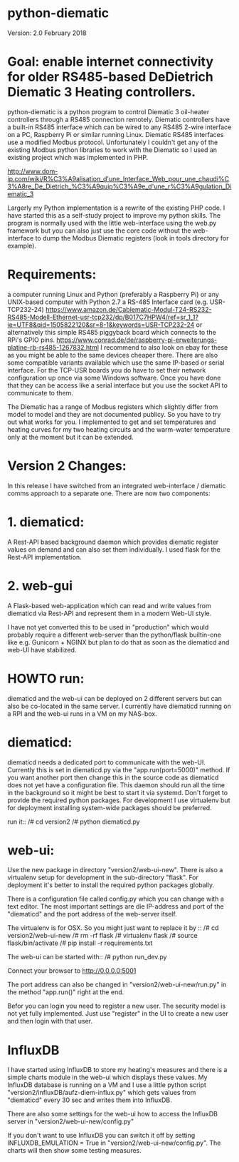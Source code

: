 # python-diematic

Version: 2.0 February 2018

# Goal: enable internet connectivity for older RS485-based DeDietrich Diematic 3 Heating controllers.

python-diematic is a python program to control Diematic 3 oil-heater controllers through a RS485 connection remotely. Diematic controllers have a built-in RS485 interface which can be wired to any RS485 2-wire interface on a PC, Raspberry Pi or similar running Linux. Diematic RS485 interfaces use a modified Modbus protocol. Unfortunately I couldn't get any of the existing Modbus python libraries to work with the Diematic so I used an existing project which was implemented in PHP.

http://www.dom-ip.com/wiki/R%C3%A9alisation_d'une_Interface_Web_pour_une_chaudi%C3%A8re_De_Dietrich_%C3%A9quip%C3%A9e_d'une_r%C3%A9gulation_Diematic_3

Largerly my Python implementation is a rewrite of the existing PHP code. I have started this as a self-study project to improve my python skills. The program is normally used with the little web-interface using the web.py framework but you can also just use the core code without the web-interface to dump the Modbus Diematic registers (look in tools directory for example).

# Requirements:

a computer running Linux and Python (preferably a Raspberry Pi) or any UNIX-based computer with Python 2.7
a RS-485 Interface card (e.g. USR-TCP232-24) https://www.amazon.de/Cablematic-Modul-T24-RS232-RS485-Modell-Ethernet-usr-tcp232/dp/B017C7HPW4/ref=sr_1_1?ie=UTF8&qid=1505822120&sr=8-1&keywords=USR-TCP232-24
or alternatively this simple RS485 piggyback board which connects to the RPi's GPIO pins. https://www.conrad.de/de/raspberry-pi-erweiterungs-platine-rb-rs485-1267832.html
I recommend to also look on ebay for these as you might be able to the same devices cheaper there. There are also some compatible variants available which use the same IP-based or serial interface. For the TCP-USR boards you do have to set their network configuration up once via some Windows software. Once you have done that they can be access like a serial interface but you use the socket API to communicate to them.

The Diematic has a range of Modbus registers which slightly differ from model to model and they are not documented publicy. So you have to try out what works for you. I implemented to get and set temperatures and heating curves for my two heating circuits and the warm-water temperature only at the moment but it can be extended.

# Version 2 Changes:

In this release I have switched from an integrated web-interface / diematic comms approach to a separate one. There are now two components:

# 1. diematicd:
A Rest-API based background daemon which provides diematic register values on demand and can also set them individually. I used flask for the Rest-API implementation.

# 2. web-gui
A Flask-based web-application which can read and write values from diematicd via Rest-API and represent them in a modern Web-UI style.

I have not yet converted this to be used in "production" which would probably require a different web-server than the python/flask builtin-one like e.g. Gunicorn + NGINX but plan to do that as soon as the diematicd and web-UI have stabilized.

# HOWTO run:

diematicd and the web-ui can be deployed on 2 different servers but can also be co-located in the same server. I currently have diematicd running on a RPI and the web-ui runs in a VM on my NAS-box.

# diematicd:
diematicd needs a dedicated port to communicate with the web-UI. Currently this is set in diematicd.py via the "app.run(port=5000)" method. If you want another port then change this in the source code as diematicd does not yet have a configuration file. This daemon should run all the time in the background so it might be best to start it via systemd. Don't forget to provide the required python packages. For development I use virtualenv but for deployment installing system-wide packages should be preferred.

run it::
/# cd version2
/# python diematicd.py

# web-ui: 
Use the new package in directory "version2/web-ui-new". There is also a virtualenv setup for development in the sub-directory "flask". For deployment it's better to install the required python packages globally.

There is a configuration file called config.py which you can change with a text editor. The most important settings are die IP-address and port of the "diematicd" and the port address of the web-server itself. 

The virtualenv is for OSX. So you might just want to replace it by ::
/# cd version2/web-ui-new
/# rm -rf flask
/# virtualenv flask
/# source flask/bin/activate
/# pip install -r requirements.txt

The web-ui can be started with::
/# python run_dev.py

Connect your browser to http://0.0.0.0:5001

The port address can also be changed in "version2/web-ui-new/run.py" in the method "app.run()" right at the end.

Befor you can login you need to register a new user. The security model is not yet fully implemented. Just use "register" in the UI to create a new user and then login with that user.

# InfluxDB
I have started using InfluxDB to store my heating's measures and there is a simple charts module in the web-ui which displays these values. My InfluxDB database is running on a VM and I use a little python script "version2/influxDB/aufz-diem-influx.py" which gets values from "diematicd" every 30 sec and writes them into InfluxDB. 

There are also some settings for the web-ui how to access the InfluxDB server in "version2/web-ui-new/config.py"

If you don't want to use InfluxDB you can switch it off by setting INFLUXDB_EMULATION = True in "version2/web-ui-new/config.py". The charts will then show some testing measures.
